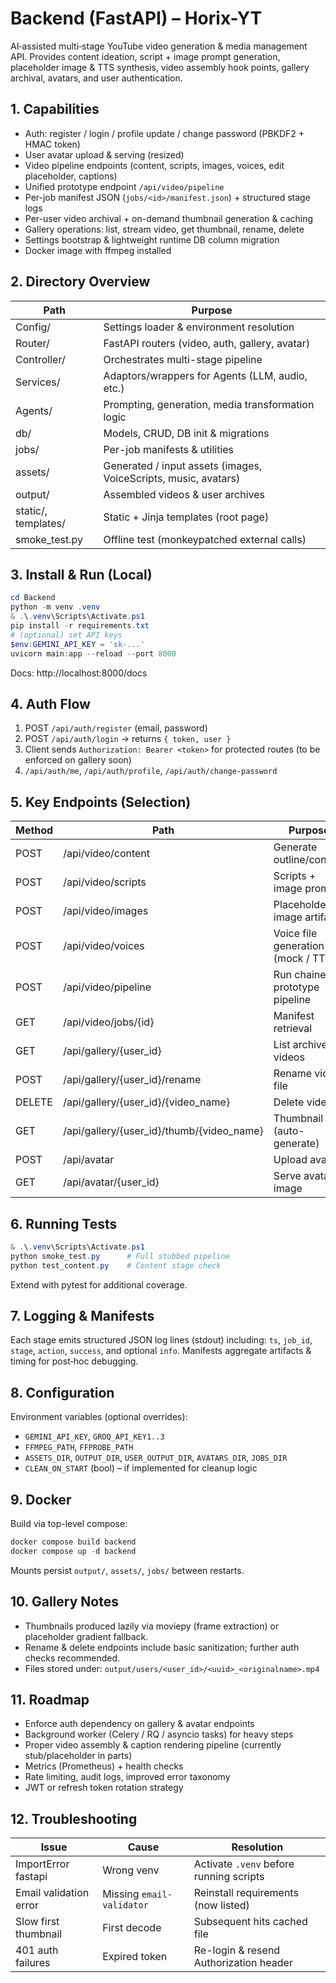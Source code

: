 # Backend (FastAPI) – Horix-YT

AI‑assisted multi‑stage YouTube video generation & media management API. Provides content ideation, script + image prompt generation, placeholder image & TTS synthesis, video assembly hook points, gallery archival, avatars, and user authentication.

## 1. Capabilities
- Auth: register / login / profile update / change password (PBKDF2 + HMAC token)
- User avatar upload & serving (resized)
- Video pipeline endpoints (content, scripts, images, voices, edit placeholder, captions)
- Unified prototype endpoint `/api/video/pipeline`
- Per-job manifest JSON (`jobs/<id>/manifest.json`) + structured stage logs
- Per-user video archival + on-demand thumbnail generation & caching
- Gallery operations: list, stream video, get thumbnail, rename, delete
- Settings bootstrap & lightweight runtime DB column migration
- Docker image with ffmpeg installed

## 2. Directory Overview
| Path | Purpose |
|------|---------|
| Config/ | Settings loader & environment resolution |
| Router/ | FastAPI routers (video, auth, gallery, avatar) |
| Controller/ | Orchestrates multi-stage pipeline |
| Services/ | Adaptors/wrappers for Agents (LLM, audio, etc.) |
| Agents/ | Prompting, generation, media transformation logic |
| db/ | Models, CRUD, DB init & migrations |
| jobs/ | Per-job manifests & utilities |
| assets/ | Generated / input assets (images, VoiceScripts, music, avatars) |
| output/ | Assembled videos & user archives |
| static/, templates/ | Static + Jinja templates (root page) |
| smoke_test.py | Offline test (monkeypatched external calls) |

## 3. Install & Run (Local)
```powershell
cd Backend
python -m venv .venv
& .\.venv\Scripts\Activate.ps1
pip install -r requirements.txt
# (optional) set API keys
$env:GEMINI_API_KEY = 'sk-...'
uvicorn main:app --reload --port 8000
```
Docs: http://localhost:8000/docs

## 4. Auth Flow
1. POST `/api/auth/register` (email, password)
2. POST `/api/auth/login` -> returns `{ token, user }`
3. Client sends `Authorization: Bearer <token>` for protected routes (to be enforced on gallery soon)
4. `/api/auth/me`, `/api/auth/profile`, `/api/auth/change-password`

## 5. Key Endpoints (Selection)
| Method | Path | Purpose |
|--------|------|---------|
| POST | /api/video/content | Generate outline/content |
| POST | /api/video/scripts | Scripts + image prompts |
| POST | /api/video/images | Placeholder image artifacts |
| POST | /api/video/voices | Voice file generation (mock / TTS) |
| POST | /api/video/pipeline | Run chained prototype pipeline |
| GET  | /api/video/jobs/{id} | Manifest retrieval |
| GET  | /api/gallery/{user_id} | List archived videos |
| POST | /api/gallery/{user_id}/rename | Rename video file |
| DELETE | /api/gallery/{user_id}/{video_name} | Delete video |
| GET | /api/gallery/{user_id}/thumb/{video_name} | Thumbnail (auto-generate) |
| POST | /api/avatar | Upload avatar |
| GET | /api/avatar/{user_id} | Serve avatar image |

## 6. Running Tests
```powershell
& .\.venv\Scripts\Activate.ps1
python smoke_test.py      # Full stubbed pipeline
python test_content.py    # Content stage check
```
Extend with pytest for additional coverage.

## 7. Logging & Manifests
Each stage emits structured JSON log lines (stdout) including: `ts`, `job_id`, `stage`, `action`, `success`, and optional `info`. Manifests aggregate artifacts & timing for post‑hoc debugging.

## 8. Configuration
Environment variables (optional overrides):
- `GEMINI_API_KEY`, `GROQ_API_KEY1..3`
- `FFMPEG_PATH`, `FFPROBE_PATH`
- `ASSETS_DIR`, `OUTPUT_DIR`, `USER_OUTPUT_DIR`, `AVATARS_DIR`, `JOBS_DIR`
- `CLEAN_ON_START` (bool) – if implemented for cleanup logic

## 9. Docker
Build via top-level compose:
```powershell
docker compose build backend
docker compose up -d backend
```
Mounts persist `output/`, `assets/`, `jobs/` between restarts.

## 10. Gallery Notes
- Thumbnails produced lazily via moviepy (frame extraction) or placeholder gradient fallback.
- Rename & delete endpoints include basic sanitization; further auth checks recommended.
- Files stored under: `output/users/<user_id>/<uuid>_<originalname>.mp4`

## 11. Roadmap
- Enforce auth dependency on gallery & avatar endpoints
- Background worker (Celery / RQ / asyncio tasks) for heavy steps
- Proper video assembly & caption rendering pipeline (currently stub/placeholder in parts)
- Metrics (Prometheus) + health checks
- Rate limiting, audit logs, improved error taxonomy
- JWT or refresh token rotation strategy

## 12. Troubleshooting
| Issue | Cause | Resolution |
|-------|-------|------------|
| ImportError fastapi | Wrong venv | Activate `.venv` before running scripts |
| Email validation error | Missing `email-validator` | Reinstall requirements (now listed) |
| Slow first thumbnail | First decode | Subsequent hits cached file |
| 401 auth failures | Expired token | Re-login & resend Authorization header |

